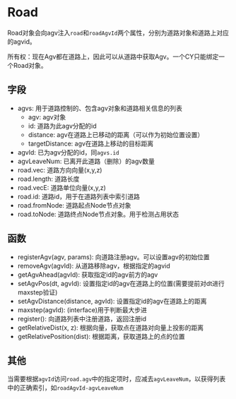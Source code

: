 # Road
Road对象会向agv注入`road`和`roadAgvId`两个属性，分别为道路对象和道路上对应的agvid。

所有权：现在Agv都在道路上，因此可以从道路中获取Agv。一个CY只能绑定一个Road对象。

## 字段
- agvs: 用于道路控制的、包含agv对象和道路相关信息的列表
  - agv: agv对象
  - id: 道路为此agv分配的id
  - distance: agv在道路上已移动的距离（可以作为初始位置设置）
  - targetDistance: agv在道路上移动的目标距离
- agvId: 已为agv分配的id，同`agvs.id`
- agvLeaveNum: 已离开此道路（删除）的agv数量
- road.vec: 道路方向向量(x,y,z)
- road.length: 道路长度
- road.vecE: 道路单位向量(x,y,z)
- road.id: 道路id，用于在道路列表中索引道路
- road.fromNode: 道路起点Node节点对象
- road.toNode: 道路终点Node节点对象。用于检测占用状态

## 函数
- registerAgv(agv, params): 向道路注册agv。可以设置agv的初始位置
- removeAgv(agvId): 从道路移除agv，根据指定的agvid
- getAgvAhead(agvId): 获取指定id的agv前方的agv
- setAgvPos(dt, agvId): 设置指定id的agv在道路上的位置(需要提前对dt进行maxstep验证)
- setAgvDistance(distance, agvId): 设置指定id的agv在道路上的距离
- maxstep(agvId): (interface)用于判断最大步进
- register(): 向道路列表中注册道路，返回注册id
- getRelativeDist(x, z): 根据向量，获取点在道路对向量上投影的距离
- getRelativePosition(dist): 根据距离，获取道路上的点的位置

## 其他
当需要根据`agvId`访问`road.agv`中的指定项时，应减去`agvLeaveNum`，以获得列表中的正确索引，如`roadAgvId-agvLeaveNum`